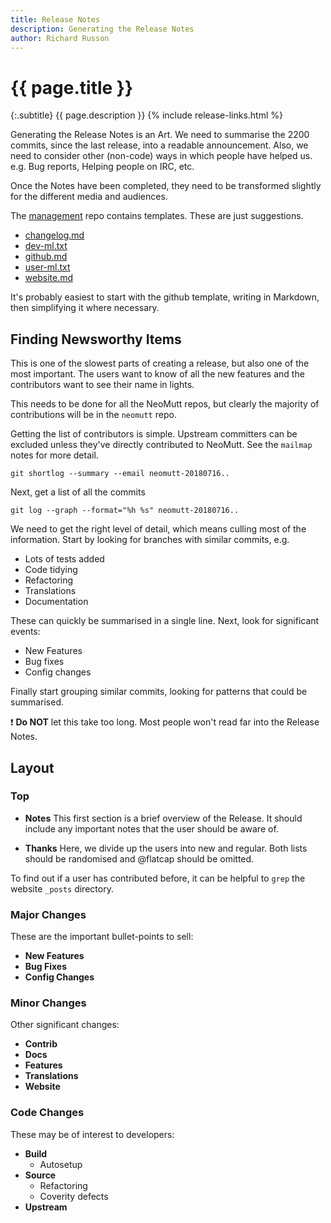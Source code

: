 ```yaml
---
title: Release Notes
description: Generating the Release Notes
author: Richard Russon
---
```


# {{ page.title }}

{:.subtitle}
{{ page.description }}
{% include release-links.html %}

Generating the Release Notes is an Art.
We need to summarise the 2200 commits, since the last release, into a readable announcement.
Also, we need to consider other (non-code) ways in which people have helped us.
e.g. Bug reports, Helping people on IRC, etc.

Once the Notes have been completed, they need to be transformed slightly for the different media and audiences.

The [management](https://github.com/neomutt/management) repo contains templates.
These are just suggestions.

- [changelog.md](https://github.com/neomutt/management/blob/main/release-templates/changelog.md)
- [dev-ml.txt](https://github.com/neomutt/management/blob/main/release-templates/dev-ml.txt)
- [github.md](https://github.com/neomutt/management/blob/main/release-templates/github.md)
- [user-ml.txt](https://github.com/neomutt/management/blob/main/release-templates/user-ml.txt)
- [website.md](https://github.com/neomutt/management/blob/main/release-templates/website.md)

It's probably easiest to start with the github template, writing in Markdown, then simplifying it where necessary.

## Finding Newsworthy Items

This is one of the slowest parts of creating a release, but also one of the most
important.  The users want to know of all the new features and the contributors
want to see their name in lights.

This needs to be done for all the NeoMutt repos, but clearly the majority of contributions will be in the `neomutt` repo.

Getting the list of contributors is simple.
Upstream committers can be excluded unless they've directly contributed to NeoMutt.
See the `mailmap` notes for more detail.

```
git shortlog --summary --email neomutt-20180716..
```

Next, get a list of all the commits

```
git log --graph --format="%h %s" neomutt-20180716..
```

We need to get the right level of detail, which means culling most of the information.
Start by looking for branches with similar commits, e.g.

- Lots of tests added
- Code tidying
- Refactoring
- Translations
- Documentation

These can quickly be summarised in a single line.
Next, look for significant events:

- New Features
- Bug fixes
- Config changes

Finally start grouping similar commits, looking for patterns that could be summarised.

:exclamation: **Do NOT** let this take too long.
Most people won't read far into the Release Notes.

## Layout

### Top

- **Notes**
  This first section is a brief overview of the Release.
  It should include any important notes that the user should be aware of.

- **Thanks**
  Here, we divide up the users into new and regular.
  Both lists should be randomised and @flatcap should be omitted.

To find out if a user has contributed before, it can be helpful to `grep` the website `_posts` directory.

### Major Changes

These are the important bullet-points to sell:

- **New Features**
- **Bug Fixes**
- **Config Changes**

### Minor Changes

Other significant changes:

- **Contrib**
- **Docs**
- **Features**
- **Translations**
- **Website**

### Code Changes

These may be of interest to developers:

- **Build**
  - Autosetup
- **Source**
  - Refactoring
  - Coverity defects
- **Upstream**

